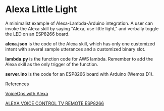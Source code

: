Alexa Little Light
====

A minimalist example of Alexa-Lambda-Arduino integration. A user can invoke the Alexa skill by saying "Alexa, use little light," and verbally toggle the LED on an ESP8266 board.

**alexa.json** is the code of the Alexa skill, which has only one customized intent with several sample utterances and a customized binary slot.

**lambda.py** is the function code for AWS lambda. Remember to add the Alexa skill as the only trigger of the function. 

**server.ino** is the code for an ESP8266 board with Arduino (Wemos D1).

References

[VoiceOps with Alexa](https://github.com/msales/alexa-voiceops/blob/master/README.md)

[ALEXA VOICE CONTROL TV REMOTE ESP8266](http://www.instructables.com/id/Alexa-Voice-Control-TV-Remote-ESP8266/)